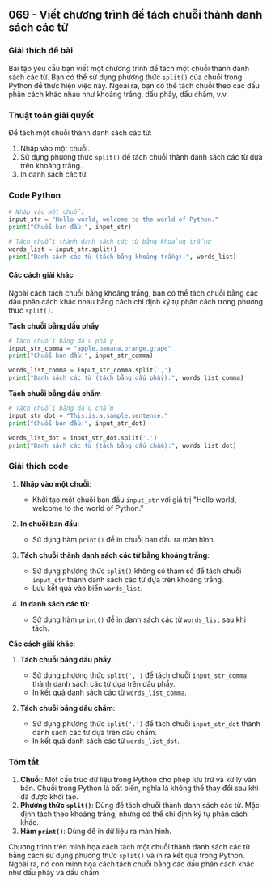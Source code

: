 ## 069 - Viết chương trình để tách chuỗi thành danh sách các từ

### Giải thích đề bài

Bài tập yêu cầu bạn viết một chương trình để tách một chuỗi thành danh sách các từ. Bạn có thể sử dụng phương thức `split()` của chuỗi trong Python để thực hiện việc này. Ngoài ra, bạn có thể tách chuỗi theo các dấu phân cách khác nhau như khoảng trắng, dấu phẩy, dấu chấm, v.v.

### Thuật toán giải quyết

Để tách một chuỗi thành danh sách các từ:

1. Nhập vào một chuỗi.
2. Sử dụng phương thức `split()` để tách chuỗi thành danh sách các từ dựa trên khoảng trắng.
3. In danh sách các từ.

### Code Python

```python
# Nhập vào một chuỗi
input_str = "Hello world, welcome to the world of Python."
print("Chuỗi ban đầu:", input_str)

# Tách chuỗi thành danh sách các từ bằng khoảng trắng
words_list = input_str.split()
print("Danh sách các từ (tách bằng khoảng trắng):", words_list)
```

#### Các cách giải khác

Ngoài cách tách chuỗi bằng khoảng trắng, bạn có thể tách chuỗi bằng các dấu phân cách khác nhau bằng cách chỉ định ký tự phân cách trong phương thức `split()`.

**Tách chuỗi bằng dấu phẩy**

```python
# Tách chuỗi bằng dấu phẩy
input_str_comma = "apple,banana,orange,grape"
print("Chuỗi ban đầu:", input_str_comma)

words_list_comma = input_str_comma.split(',')
print("Danh sách các từ (tách bằng dấu phẩy):", words_list_comma)
```

**Tách chuỗi bằng dấu chấm**

```python
# Tách chuỗi bằng dấu chấm
input_str_dot = "This.is.a.sample.sentence."
print("Chuỗi ban đầu:", input_str_dot)

words_list_dot = input_str_dot.split('.')
print("Danh sách các từ (tách bằng dấu chấm):", words_list_dot)
```

### Giải thích code

1. **Nhập vào một chuỗi**:

   - Khởi tạo một chuỗi ban đầu `input_str` với giá trị "Hello world, welcome to the world of Python."

2. **In chuỗi ban đầu**:

   - Sử dụng hàm `print()` để in chuỗi ban đầu ra màn hình.

3. **Tách chuỗi thành danh sách các từ bằng khoảng trắng**:

   - Sử dụng phương thức `split()` không có tham số để tách chuỗi `input_str` thành danh sách các từ dựa trên khoảng trắng.
   - Lưu kết quả vào biến `words_list`.

4. **In danh sách các từ**:
   - Sử dụng hàm `print()` để in danh sách các từ `words_list` sau khi tách.

**Các cách giải khác**:

1. **Tách chuỗi bằng dấu phẩy**:

   - Sử dụng phương thức `split(',')` để tách chuỗi `input_str_comma` thành danh sách các từ dựa trên dấu phẩy.
   - In kết quả danh sách các từ `words_list_comma`.

2. **Tách chuỗi bằng dấu chấm**:
   - Sử dụng phương thức `split('.')` để tách chuỗi `input_str_dot` thành danh sách các từ dựa trên dấu chấm.
   - In kết quả danh sách các từ `words_list_dot`.

### Tóm tắt

1. **Chuỗi**: Một cấu trúc dữ liệu trong Python cho phép lưu trữ và xử lý văn bản. Chuỗi trong Python là bất biến, nghĩa là không thể thay đổi sau khi đã được khởi tạo.
2. **Phương thức `split()`**: Dùng để tách chuỗi thành danh sách các từ. Mặc định tách theo khoảng trắng, nhưng có thể chỉ định ký tự phân cách khác.
3. **Hàm `print()`**: Dùng để in dữ liệu ra màn hình.

Chương trình trên minh họa cách tách một chuỗi thành danh sách các từ bằng cách sử dụng phương thức `split()` và in ra kết quả trong Python. Ngoài ra, nó còn minh họa cách tách chuỗi bằng các dấu phân cách khác như dấu phẩy và dấu chấm.

